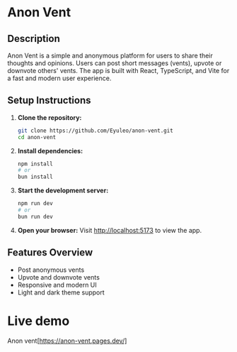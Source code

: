 # Anon Vent

## Description

Anon Vent is a simple and anonymous platform for users to share their thoughts and opinions. Users can post short messages (vents), upvote or downvote others' vents. The app is built with React, TypeScript, and Vite for a fast and modern user experience.

## Setup Instructions

1. **Clone the repository:**
   ```bash
   git clone https://github.com/Eyuleo/anon-vent.git
   cd anon-vent
   ```
2. **Install dependencies:**
   ```bash
   npm install
   # or
   bun install
   ```
3. **Start the development server:**
   ```bash
   npm run dev
   # or
   bun run dev
   ```
4. **Open your browser:**
   Visit [http://localhost:5173](http://localhost:5173) to view the app.

## Features Overview

- Post anonymous vents
- Upvote and downvote vents
- Responsive and modern UI
- Light and dark theme support

# Live demo

Anon vent[https://anon-vent.pages.dev/]
